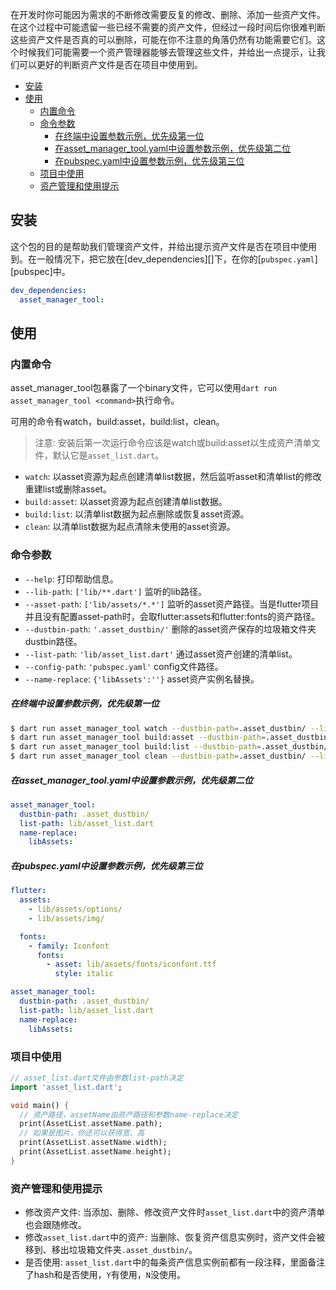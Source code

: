 在开发时你可能因为需求的不断修改需要反复的修改、删除、添加一些资产文件。在这个过程中可能遗留一些已经不需要的资产文件，但经过一段时间后你很难判断这些资产文件是否真的可以删除，可能在你不注意的角落仍然有功能需要它们。这个时候我们可能需要一个资产管理器能够去管理这些文件，并给出一点提示，让我们可以更好的判断资产文件是否在项目中使用到。

* [安装](#安装)
* [使用](#使用)
  * [内置命令](#内置命令)
  * [命令参数](#命令参数)
    * [在终端中设置参数示例，优先级第一位](#在终端中设置参数)
    * [在asset_manager_tool.yaml中设置参数示例，优先级第二位](#在asset_manager_tool.yaml中设置参数)
    * [在pubspec.yaml中设置参数示例，优先级第三位](#在pubspec.yaml中设置参数)
  * [项目中使用](#项目中使用)
  * [资产管理和使用提示](#资产管理和使用提示)

## 安装

这个包的目的是帮助我们管理资产文件，并给出提示资产文件是否在项目中使用到。在一般情况下，把它放在[dev_dependencies][]下，在你的[`pubspec.yaml`][pubspec]中。

```yaml
dev_dependencies:
  asset_manager_tool:
```

## 使用

### 内置命令

asset_manager_tool包暴露了一个binary文件，它可以使用`dart run asset_manager_tool <command>`执行命令。

可用的命令有watch，build:asset，build:list，clean。

> 注意: 安装后第一次运行命令应该是watch或build:asset以生成资产清单文件，默认它是`asset_list.dart`。

- `watch`: 以asset资源为起点创建清单list数据，然后监听asset和清单list的修改重建list或删除asset。
- `build:asset`: 以asset资源为起点创建清单list数据。
- `build:list`: 以清单list数据为起点删除或恢复asset资源。
- `clean`: 以清单list数据为起点清除未使用的asset资源。

### 命令参数

- `--help`: 打印帮助信息。
- `--lib-path`: `['lib/**.dart']` 监听的lib路径。
- `--asset-path`: `['lib/assets/*.*']` 监听的asset资产路径。当是flutter项目并且没有配置asset-path时，会取flutter:assets和flutter:fonts的资产路径。
- `--dustbin-path`: `'.asset_dustbin/'` 删除的asset资产保存的垃圾箱文件夹dustbin路径。
- `--list-path`: `'lib/asset_list.dart'` 通过asset资产创建的清单list。
- `--config-path`: `'pubspec.yaml'` config文件路径。
- `--name-replace`: `{'libAssets':''}` asset资产实例名替换。

##### 在终端中设置参数示例，优先级第一位

```sh
$ dart run asset_manager_tool watch --dustbin-path=.asset_dustbin/ --list-path=lib/asset_list.dart --name-replace=libAssets:
$ dart run asset_manager_tool build:asset --dustbin-path=.asset_dustbin/ --list-path=lib/asset_list.dart --name-replace=libAssets:
$ dart run asset_manager_tool build:list --dustbin-path=.asset_dustbin/ --list-path=lib/asset_list.dart --name-replace=libAssets:
$ dart run asset_manager_tool clean --dustbin-path=.asset_dustbin/ --list-path=lib/asset_list.dart --name-replace=libAssets:
```

##### 在asset_manager_tool.yaml中设置参数示例，优先级第二位

```yaml
asset_manager_tool:
  dustbin-path: .asset_dustbin/
  list-path: lib/asset_list.dart
  name-replace:
    libAssets:
```

##### 在pubspec.yaml中设置参数示例，优先级第三位

```yaml
flutter:
  assets:
    - lib/assets/options/
    - lib/assets/img/

  fonts:
    - family: Iconfont
      fonts:
        - asset: lib/assets/fonts/iconfont.ttf
          style: italic

asset_manager_tool:
  dustbin-path: .asset_dustbin/
  list-path: lib/asset_list.dart
  name-replace:
    libAssets:
```

### 项目中使用

```dart
// asset_list.dart文件由参数list-path决定
import 'asset_list.dart';

void main() {
  // 资产路径，assetName由资产路径和参数name-replace决定
  print(AssetList.assetName.path);
  // 如果是图片，你还可以获得宽、高
  print(AssetList.assetName.width);
  print(AssetList.assetName.height);
}
```

### 资产管理和使用提示

- 修改资产文件: 当添加、删除、修改资产文件时`asset_list.dart`中的资产清单也会跟随修改。
- 修改`asset_list.dart`中的资产: 当删除、恢复资产信息实例时，资产文件会被移到、移出垃圾箱文件夹`.asset_dustbin/`。
- 是否使用: `asset_list.dart`中的每条资产信息实例前都有一段注释，里面备注了hash和是否使用，`Y`有使用，`N`没使用。
